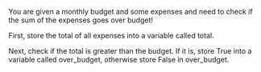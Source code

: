 You are given a monthly budget and some expenses and need to check if the sum of the expenses goes over budget!

First, store the total of all expenses into a variable called total.

Next, check if the total is greater than the budget. If it is, store True into a variable called over_budget, otherwise store False in over_budget.